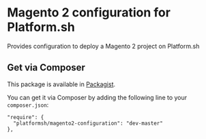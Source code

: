 # Magento 2 configuration for Platform.sh

Provides configuration to deploy a Magento 2 project on Platform.sh

## Get via Composer

This package is available in [Packagist](https://packagist.org/packages/platformsh/magento2-configuration).

You can get it via Composer by adding the following line to your ``composer.json``:

```
"require": {
  "platformsh/magento2-configuration": "dev-master"
},
```

